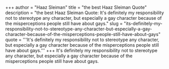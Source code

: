 +++
author = "Haaz Sleiman"
title = "the best Haaz Sleiman Quote"
description = "the best Haaz Sleiman Quote: It's definitely my responsibility not to stereotype any character, but especially a gay character because of the misperceptions people still have about gays."
slug = "its-definitely-my-responsibility-not-to-stereotype-any-character-but-especially-a-gay-character-because-of-the-misperceptions-people-still-have-about-gays"
quote = '''It's definitely my responsibility not to stereotype any character, but especially a gay character because of the misperceptions people still have about gays.'''
+++
It's definitely my responsibility not to stereotype any character, but especially a gay character because of the misperceptions people still have about gays.
